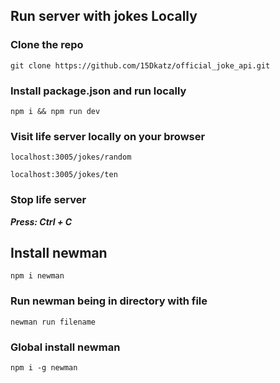 ## Run server with jokes Locally

### Clone the repo

```
git clone https://github.com/15Dkatz/official_joke_api.git
```

### Install package.json and run locally

```
npm i && npm run dev
```

### Visit life server locally on your browser

```
localhost:3005/jokes/random
```

```
localhost:3005/jokes/ten
```

### Stop life server

**_Press: Ctrl + C_**

## Install newman

```
npm i newman
```

### Run newman being in directory with file

```
newman run filename
```

### Global install newman

```
npm i -g newman
```

